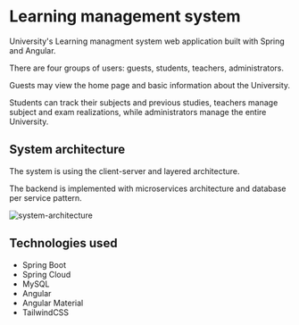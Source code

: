 # Learning management system

University's Learning managment system web application built with Spring and Angular.

There are four groups of users: guests, students, teachers, administrators.

Guests may view the home page and basic information about the University.

Students can track their subjects and previous studies, teachers manage subject and exam realizations, while administrators manage the entire University.

## System architecture

The system is using the client-server and layered architecture.

The backend is implemented with microservices architecture and database per service pattern. 

![system-architecture](https://user-images.githubusercontent.com/66832914/179364704-82fca2cb-67c2-418d-bba4-48d1a5c354ef.png)

## Technologies used

- Spring Boot
- Spring Cloud
- MySQL
- Angular
- Angular Material
- TailwindCSS
